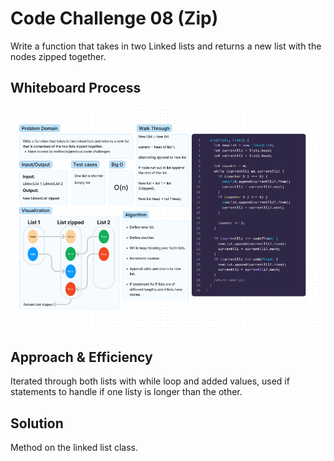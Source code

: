 
# Code Challenge 08 (Zip)

Write a function that takes in two Linked lists and returns a new list with the nodes zipped together.

## Whiteboard Process

![Code Challenge 08](./CC08WhiteBoard.png)

## Approach & Efficiency

Iterated through both lists with while loop and added values, used if statements to handle if one listy is longer than the other.

## Solution

Method on the linked list class.
